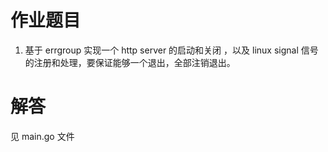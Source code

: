 # 作业题目
1. 基于 errgroup 实现一个 http server 的启动和关闭 ，以及 linux signal 信号的注册和处理，要保证能够一个退出，全部注销退出。
# 解答  
见 main.go 文件
